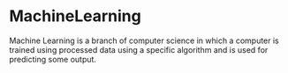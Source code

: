 # MachineLearning

Machine Learning is a branch of computer science in which a computer is trained using processed data using a specific algorithm and is used for predicting some output.
